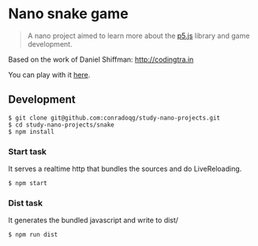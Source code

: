 # Nano snake game
> A nano project aimed to learn more about the [p5.js](http://p5js.org) library and game development.

Based on the work of Daniel Shiffman: http://codingtra.in

You can play with it [here](https://rawgit.com/conradoqg/snake/master/index.html).

## Development

    $ git clone git@github.com:conradoqg/study-nano-projects.git
    $ cd study-nano-projects/snake
    $ npm install

### Start task
It serves a realtime http that bundles the sources and do LiveReloading.
    
    $ npm start
    
### Dist task
It generates the bundled javascript and write to dist/    

    $ npm run dist